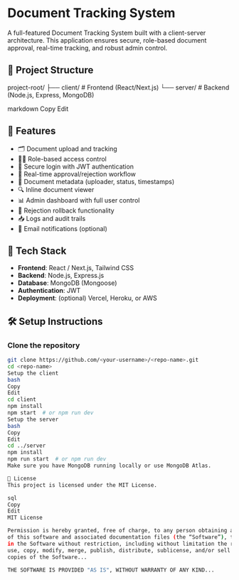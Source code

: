# Document Tracking System

A full-featured Document Tracking System built with a client-server architecture. This application ensures secure, role-based document approval, real-time tracking, and robust admin control.

## 📁 Project Structure

project-root/
├── client/ # Frontend (React/Next.js)
└── server/ # Backend (Node.js, Express, MongoDB)

markdown
Copy
Edit

## 🚀 Features

- 🗂️ Document upload and tracking
- 🧑‍💼 Role-based access control
- 🔐 Secure login with JWT authentication
- 📄 Real-time approval/rejection workflow
- 🧾 Document metadata (uploader, status, timestamps)
- 🔍 Inline document viewer
- 📊 Admin dashboard with full user control
- 🛑 Rejection rollback functionality
- 📥 Logs and audit trails
- 📧 Email notifications (optional)

## 🔧 Tech Stack

- **Frontend**: React / Next.js, Tailwind CSS
- **Backend**: Node.js, Express.js
- **Database**: MongoDB (Mongoose)
- **Authentication**: JWT
- **Deployment**: (optional) Vercel, Heroku, or AWS

## 🛠️ Setup Instructions

### Clone the repository

```bash
git clone https://github.com/<your-username>/<repo-name>.git
cd <repo-name>
Setup the client
bash
Copy
Edit
cd client
npm install
npm start  # or npm run dev
Setup the server
bash
Copy
Edit
cd ../server
npm install
npm run start  # or npm run dev
Make sure you have MongoDB running locally or use MongoDB Atlas.

📜 License
This project is licensed under the MIT License.

sql
Copy
Edit
MIT License

Permission is hereby granted, free of charge, to any person obtaining a copy
of this software and associated documentation files (the “Software”), to deal
in the Software without restriction, including without limitation the rights to
use, copy, modify, merge, publish, distribute, sublicense, and/or sell
copies of the Software...

THE SOFTWARE IS PROVIDED "AS IS", WITHOUT WARRANTY OF ANY KIND...
